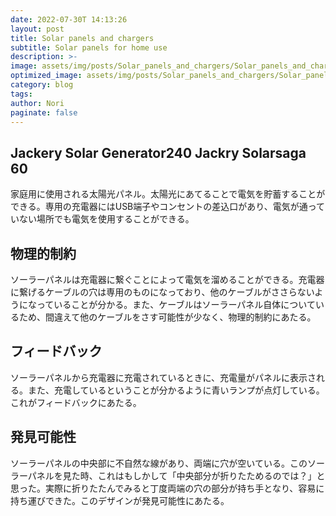 ```yaml
---
date: 2022-07-30T 14:13:26
layout: post
title: Solar panels and chargers
subtitle: Solar panels for home use
description: >-
image: assets/img/posts/Solar_panels_and_chargers/Solar_panels_and_chargers.jpg
optimized_image: assets/img/posts/Solar_panels_and_chargers/Solar_panels_and_chargers_resized_thumbnail.jpg
category: blog
tags: 
author: Nori
paginate: false
---
```


## Jackery Solar Generator240 Jackry Solarsaga 60

家庭用に使用される太陽光パネル。太陽光にあてることで電気を貯蓄することができる。専用の充電器にはUSB端子やコンセントの差込口があり、電気が通っていない場所でも電気を使用することができる。

## 物理的制約

ソーラーパネルは充電器に繋ぐことによって電気を溜めることができる。充電器に繋げるケーブルの穴は専用のものになっており、他のケーブルがささらないようになっていることが分かる。また、ケーブルはソーラーパネル自体についているため、間違えて他のケーブルをさす可能性が少なく、物理的制約にあたる。

## フィードバック

ソーラーパネルから充電器に充電されているときに、充電量がパネルに表示される。また、充電しているということが分かるように青いランプが点灯している。これがフィードバックにあたる。

## 発見可能性

ソーラーパネルの中央部に不自然な線があり、両端に穴が空いている。このソーラーパネルを見た時、これはもしかして「中央部分が折りたためるのでは？」と思った。実際に折りたたんでみると丁度両端の穴の部分が持ち手となり、容易に持ち運びできた。このデザインが発見可能性にあたる。